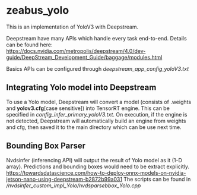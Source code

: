 # zeabus_yolo

This is an implementation of YoloV3 with Deepstream.

Deepstream have many APIs which handle every task end-to-end. Details can be found here: https://docs.nvidia.com/metropolis/deepstream/4.0/dev-guide/DeepStream_Development_Guide/baggage/modules.html

Basics APIs can be configured through *deepstream_app_config_yoloV3.txt*

## Integrating Yolo model into Deepstream

To use a Yolo model, Deepstream will convert a model (consists of .weights and **yolov3.cfg**[case sensitive]) into TensorRT engine. This can be specified in *config_infer_primary_yoloV3.txt*.  On execution, if the engine is not detected, Deepstream will automatically build an engine from weights and cfg, then saved it to the main directory which can be use next time.

## Bounding Box Parser

Nvdsinfer (inferencing API) will output the result of Yolo model as it (1-D array). Predictions and bounding boxes would need to be extract explicitly. https://towardsdatascience.com/how-to-deploy-onnx-models-on-nvidia-jetson-nano-using-deepstream-b2872b99a031
  The scripts can be found in */nvdsinfer_custom_impl_Yolo/nvdsparsebbox_Yolo.cpp*


